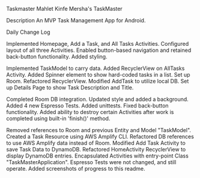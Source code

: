 
Taskmaster
Mahlet Kinfe Mersha's TaskMaster

Description
An MVP Task Management App for Android.

Daily Change Log

Implemented Homepage, Add a Task, and All Tasks Activities.
Configured layout of all three Activities.
Enabled button-based navigation and retained back-button functionality.
Added styling.

Implemented TaskModel to carry data.
Added RecyclerView on AllTasks Activity.
Added Spinner element to show hard-coded tasks in a list.
Set up Room.
Refactored RecyclerView.
Modified AddTask to utilize local DB.
Set up Details Page to show Task Description and Title.

Completed Room DB integration.
Updated style and added a background.
Added 4 new Espresso Tests.
Added unittests.
Fixed back-button functionality.
Added ability to destroy certain Activities after work is completed using built-in 'finish()' method.

Removed references to Room and previous Entity and Model "TaskModel".
Created a Task Resource using AWS Amplify CLI.
Refactored DB references to use AWS Amplify data instead of Room.
Modified Add Task Activity to save Task Data to DynamoDB.
Refactored HomeActivity RecyclerView to display DynamoDB entries.
Encapsulated Activities with entry-point Class "TaskMasterApplication".
Espresso Tests were not changed, and still operate.
Added screenshots of progress to this readme.

